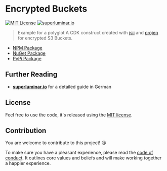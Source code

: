 # Encrypted Buckets

[![MIT License](https://badgen.now.sh/badge/License/MIT/blue)](https://github.com/sbstjn/cdk-encrypted-bucket/blob/master/LICENSE.md)
[![superluminar.io](https://badgen.now.sh/badge/by/superluminar/red)](https://superluminar.io//2022/05/17/cdk-construct-mit-projen-erstellen-testen-und-für-npm-nuget-pypi-veröffentlichen/)


> Example for a polyglot A CDK construct created with [jsii] and [projen] for encrypted S3 Buckets. 

* [NPM Package][npm]
* [NuGet Package][nuget]
* [PyPi Package][pypi]

## Further Reading

- [**superluminar.io**](https://superluminar.io) for a detailed guide in German

## License

Feel free to use the code, it's released using the [MIT license](LICENSE).

## Contribution

You are welcome to contribute to this project! 😘

To make sure you have a pleasant experience, please read the [code of conduct](CODE_OF_CONDUCT.md). It outlines core values and beliefs and will make working together a happier experience.

[projen]: https://github.com/projen/projen
[jsii]: https://github.com/aws/jsii
[npm]: https://www.npmjs.com/package/encrypted-bucket
[nuget]: https://www.nuget.org/packages/CDK.EncryptedBucket/
[pypi]: https://pypi.org/project/encrypted-bucket/
